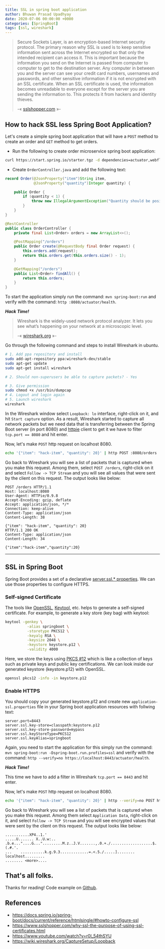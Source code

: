 ```yaml
---
title: SSL in spring boot application
author: Bhuwan Prasad Upadhyay
date: 2020-07-06 00:00:00 +0000
categories: [SpringBoot]
tags: [ssl, wireshark]
---
```


> Secure Sockets Layer, is an encryption-based Internet security protocol. The primary reason why SSL is used is to keep sensitive information sent across the Internet encrypted so that only the intended recipient can access it. This is important because the information you send on the Internet is passed from computer to computer to get to the destination server. Any computer in between you and the server can see your credit card numbers, usernames and passwords, and other sensitive information if it is not encrypted with an SSL certificate. When an SSL certificate is used, the information becomes unreadable to everyone except for the server you are sending the information to. This protects it from hackers and identity thieves. 
> 
> -« [sslshopper.com](https://www.sslshopper.com/why-ssl-the-purpose-of-using-ssl-certificates.html) »-

## How to hack SSL less Spring Boot Application?

Let's create a simple spring boot application that will have a `POST` method to create an order and `GET` method to get orders.

- Run the following to create order microservice spring boot application:

```bash
curl https://start.spring.io/starter.tgz -d dependencies=actuator,webflux -d language=java -d platformVersion=2.3.1.RELEASE -d javaVersion=14 -d baseDir=ssl-in-spring-boot-application | tar -xzvf -
```

- Create `OrderController.java` and add the following text:

```java
record Order(@JsonProperty("item")String item,
             @JsonProperty("quantity")Integer quantity) {

    public Order {
        if (quantity < 1) {
            throw new IllegalArgumentException("Quantity should be positive number.");
        }
    }
}

@RestController
public class OrderController {
    private final List<Order> orders = new ArrayList<>();

    @PostMapping("/orders")
    public Order create(@RequestBody final Order request) {
        this.orders.add(request);
        return this.orders.get(this.orders.size() - 1);
    }

    @GetMapping("/orders")
    public List<Order> findAll() {
        return this.orders;
    }
}
```

To start the application simply run the command: `mvn spring-boot:run` and verify with the command: `http :8080/actuator/health`.

_**Hack Time!**_

> Wireshark is the widely-used network protocol analyzer. It lets you see what’s happening on your network at a microscopic level. 
> 
> -« [wireshark.org](https://www.wireshark.org/) »-

Go through the following command and steps to install Wireshark in ubuntu.
```bash
# 1. Add ppa repository and install
sudo add-apt-repository ppa:wireshark-dev/stable
sudo apt-get update
sudo apt-get install wireshark

# 2. Should non-superusers be able to capture packets? - Yes

# 3. Give permission
sudo chmod +x /usr/bin/dumpcap
# 4. Logout and login again
# 5. Launch wireshark
wireshark
```

In the Wireshark window select `Loopback: lo` interface, right-click on it, and hit `Start capture` option. As a result, Wireshark started to capture all network packets but we need data that is transferring between the Spring Boot server (in port 8080) and [httpie](https://httpie.org/) client to get it we have to filter `tcp.port == 8080` and hit enter.

Now, let's make `POST` http request on localhost 8080.

```bash
echo '{"item": "hack-item", "quantity": 20}' | http POST :8080/orders
```

Go back to Wireshark you will see a list of packets that is captured when you make this request. Among them, select `POST /orders`, right-click on it and select  `Follow -> TCP Stream` and you will see all values that were sent by the client on this request. The output looks like below:

```
POST /orders HTTP/1.1
Host: localhost:8080
User-Agent: HTTPie/0.9.8
Accept-Encoding: gzip, deflate
Accept: application/json, */*
Connection: keep-alive
Content-Type: application/json
Content-Length: 38

{"item": "hack-item", "quantity": 20}
HTTP/1.1 200 OK
Content-Type: application/json
Content-Length: 34

{"item":"hack-item","quantity":20}
```

****

## SSL in Spring Boot

Spring Boot provides a set of a declarative [server.ssl.* properties](https://docs.spring.io/spring-boot/docs/current/reference/htmlsingle/#howto-configure-ssl). We can use those properties to configure HTTPS.

### Self-signed Certificate

The tools like [OpenSSL](https://www.openssl.org/), [Keytool](https://docs.oracle.com/javase/8/docs/technotes/tools/unix/keytool.html), etc. helps to generate a self-signed certificate. For example, to generate a key store (key bag) with keytool:

```bash
keytool -genkey \
          -alias springboot \
          -storetype PKCS12 \
          -keyalg RSA \
          -keysize 2048 \
          -keystore keystore.p12 \
          -validity 4000
```

Here, we store the keys using [PKCS #12](https://en.wikipedia.org/wiki/PKCS_12) which is like a collection of keys such as private keys and public key certifications. We can look inside our generated keystore (keystore.p12) with OpenSSL.

```bash
openssl pkcs12 -info -in keystore.p12
```

### Enable HTTPS

You should copy your generated keystore.p12 and create new `application-ssl.properties` file in your Spring boot application resources with follwing text:

```properties
server.port=8443
server.ssl.key-store=classpath:keystore.p12
server.ssl.key-store-password=mypass
server.ssl.keyStoreType=PKCS12
server.ssl.keyAlias=springboot
```

Again, you need to start the application for this simply run the command: `mvn spring-boot:run -Dspring-boot.run.profiles=ssl` and verify with the command: `http --verify=no https://localhost:8443/actuator/health`.

_**Hack Time!**_

This time we have to add a filter in Wireshark `tcp.port == 8443` and hit enter.

Now, let's make `POST` http request on localhost 8080.

```bash
echo '{"item": "hack-item", "quantity": 20}' | http --verify=no POST https://localhost:8443/orders
```

Go back to Wireshark you will see a list of packets that is captured when you make this request. Among them select `Application Data`, right-click on it, and select  `Follow -> TCP Stream` and you will see encrypted values that were sent by the client on this request. The output looks like below:

```
...........XP4..1.'
.....U....... X..U.w:.. .b.e..."....G...".........M.z..J.V.......,.0.+./...................$.(.#.'.
...    ...........k.g.9.3.............=.<.5./.....]........    localhost.........
........ <more>....
```


## That's all folks.

Thanks for reading! Code example on [Github](https://github.com/BhuwanUpadhyay/ssl-in-spring-boot-application).

## References
- https://docs.spring.io/spring-boot/docs/current/reference/htmlsingle/#howto-configure-ssl
- https://www.sslshopper.com/why-ssl-the-purpose-of-using-ssl-certificates.html
- https://www.youtube.com/watch?v=r0l_54thSYU
- https://wiki.wireshark.org/CaptureSetup/Loopback
